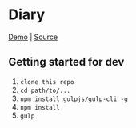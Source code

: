 # Diary


[Demo][demo] | [Source][source]

[demo]: http://
[source]: http://


## Getting started for dev

1. ```clone this repo```
2. ```cd path/to/...```
3. ```npm install gulpjs/gulp-cli -g```
4. ```npm install```  
5. ```gulp```
